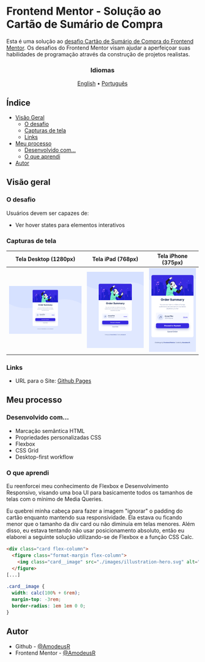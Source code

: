 # Frontend Mentor - Solução ao Cartão de Sumário de Compra

Esta é uma solução ao [desafio Cartão de Sumário de Compra do Frontend Mentor](https://www.frontendmentor.io/challenges/order-summary-component-QlPmajDUj). Os desafios do Frontend Mentor visam ajudar a aperfeiçoar suas habilidades de programação através da construção de projetos realistas.

<h3 align="center">Idiomas</h3>
<p align="center">
<a href="../README.md">English</a> • <a href="#">Português</a>
</p>

## Índice

- [Visão Geral](#visão-geral)
  - [O desafio](#o-desafio)
  - [Capturas de tela](#capturas-de-tela)
  - [Links](#links)
- [Meu processo](#meu-processo)
  - [Desenvolvido com...](#desenvolvido-com)
  - [O que aprendi](#o-que-aprendi)
- [Autor](#autor)

## Visão geral

### O desafio

Usuários devem ser capazes de:

- Ver hover states para elementos interativos

### Capturas de tela

| Tela Desktop (1280px) | Tela iPad (768px) | Tela iPhone (375px) |
|---------|-------|------|
|![Desktop View (1280px)](../page-models/desktop.png)|![iPad View (768px)](../page-models/ipad.png)|![iPhone View (375px)](../page-models/mobile-iphone.png)|

### Links

- URL para o Site: [Github Pages](https://amodeusr.github.io/FM--testimonials-grid-section/)

## Meu processo

### Desenvolvido com...

- Marcação semântica HTML
- Propriedades personalizadas CSS
- Flexbox
- CSS Grid
- Desktop-first workflow

### O que aprendi

Eu reenforcei meu conhecimento de Flexbox e Desenvolvimento Responsivo, visando uma boa UI para basicamente todos os tamanhos de telas com o mínimo de Media Queries.

Eu quebrei minha cabeça para fazer a imagem "ignorar" o padding do cartão enquanto mantendo sua responsividade. Ela estava ou ficando menor que o tamanho da div card ou não diminuía em telas menores. Além disso, eu estava tentando não usar posicionamento absoluto, então eu elaborei a seguinte solução utilizando-se de Flexbox e a função CSS Calc.

```html
<div class="card flex-column">
  <figure class="format-margin flex-column">
    <img class="card__image" src="./images/illustration-hero.svg" alt="illustration of a girl listening to a song and dancing">
  </figure>
[...]
```

```css
.card__image {
  width: calc(100% + 6rem);
  margin-top: -3rem;
  border-radius: 1em 1em 0 0;  
}
```

## Autor

- Github - [@AmodeusR](https://www.your-site.com)
- Frontend Mentor - [@AmodeusR](https://www.frontendmentor.io/profile/AmodeusR)
